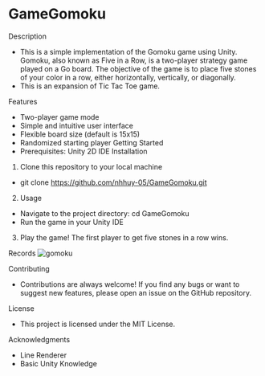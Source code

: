 # GameGomoku

Description
- This is a simple implementation of the Gomoku game using Unity. Gomoku, also known as Five in a Row, is a two-player strategy game played on a Go board. The objective of the game is to place five stones of your color in a row, either horizontally, vertically, or diagonally.
- This is an expansion of Tic Tac Toe game.

Features
- Two-player game mode
- Simple and intuitive user interface
- Flexible board size (default is 15x15)
- Randomized starting player
Getting Started
- Prerequisites: Unity 2D IDE
Installation
1. Clone this repository to your local machine 
- git clone https://github.com/nhhuy-05/GameGomoku.git
2. Usage
- Navigate to the project directory: cd GameGomoku
- Run the game in your Unity IDE
3. Play the game! The first player to get five stones in a row wins.

Records
![gomoku](https://user-images.githubusercontent.com/99873058/224222809-234bd745-aa38-4e4b-b55b-6fc23043e6de.gif)

Contributing
- Contributions are always welcome! If you find any bugs or want to suggest new features, please open an issue on the GitHub repository.

License
- This project is licensed under the MIT License.

Acknowledgments
- Line Renderer
- Basic Unity Knowledge
